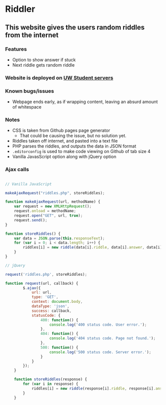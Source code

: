 # Riddler
## This website gives the users random riddles from the internet

### Features
- Option to show answer if stuck
- Next riddle gets random riddle

### Website is deployed on [UW Student servers](https://students.washington.edu/swifties/riddler/)

### Known bugs/issues 
- Webpage ends early, as if wrapping content, leaving an absurd amount of whitespace

### Notes
- CSS is taken from Github pages page generator
   - That could be causing the issue, but no solution yet.
- Riddles taken off internet, and pasted into a text file
- PHP parses the riddles, and outputs the data in JSON format
- ```.editorconfig``` is used to make code viewing on Github of tab size 4
- Vanilla JavasScript option along with jQuery option

### Ajax calls

```JavaScript

// Vanilla JavaScript

makeAjaxRequest("riddles.php", storeRiddles);

function makeAjaxRequest(url, methodName) {
	var request = new XMLHttpRequest();
	request.onload = methodName;
	request.open("GET", url, true);
	request.send();
}

function storeRiddles() {
	var data = JSON.parse(this.responseText);
	for (var i = 0; i < data.length; i++) {
		riddles[i] = new riddle(data[i].riddle, data[i].answer, data[i].number );
	}
}

// jQuery

request('riddles.php', storeRiddles);

function request(url, callback) {
		$.ajax({
			url: url,
			type: 'GET',
			context: document.body,
			dataType: 'json',
			success: callback,
			statusCode: {
				400: function() {
					console.log('400 status code. User error.');
				},
				404: function() {
					console.log('404 status code. Page not found.');
				},
				500: function() {
					console.log('500 status code. Server error.');
				}
			}
		});
	}

	function storeRiddles(response) {
		for (var i in response) {
			riddles[i] = new riddle(response[i].riddle, response[i].answer, response[i].number);
		}
	}
```
